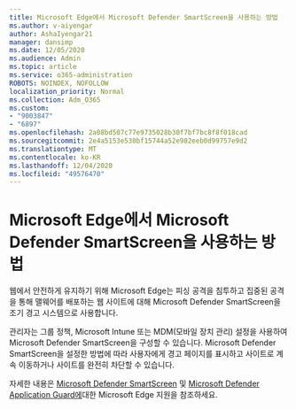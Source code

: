 ```yaml
---
title: Microsoft Edge에서 Microsoft Defender SmartScreen을 사용하는 방법
ms.author: v-aiyengar
author: AshaIyengar21
manager: dansimp
ms.date: 12/05/2020
ms.audience: Admin
ms.topic: article
ms.service: o365-administration
ROBOTS: NOINDEX, NOFOLLOW
localization_priority: Normal
ms.collection: Adm_O365
ms.custom:
- "9003847"
- "6897"
ms.openlocfilehash: 2a08bd507c77e9735028b30f7bf7bc8f8f018cad
ms.sourcegitcommit: 2e4a5153e530bf15744a52e982eeb0d99757e9d2
ms.translationtype: MT
ms.contentlocale: ko-KR
ms.lasthandoff: 12/04/2020
ms.locfileid: "49576470"
---
```

# <a name="how-microsoft-edge-uses-microsoft-defender-smartscreen"></a>Microsoft Edge에서 Microsoft Defender SmartScreen을 사용하는 방법

웹에서 안전하게 유지하기 위해 Microsoft Edge는 피싱 공격을 침투하고 집중된 공격을 통해 맬웨어를 배포하는 웹 사이트에 대해 Microsoft Defender SmartScreen을 조기 경고 시스템으로 사용합니다.

관리자는 그룹 정책, Microsoft Intune 또는 MDM(모바일 장치 관리) 설정을 사용하여 Microsoft Defender SmartScreen을 구성할 수 있습니다. Microsoft Defender SmartScreen을 설정한 방법에 따라 사용자에게 경고 페이지를 표시하고 사이트로 계속 이동하거나 사이트를 완전히 차단할 수 있습니다.

자세한 내용은 [Microsoft Defender SmartScreen](https://go.microsoft.com/fwlink/?linkid=2133081) 및 [Microsoft Defender Application Guard에](https://go.microsoft.com/fwlink/?linkid=2132839)대한 Microsoft Edge 지원을 참조하세요.